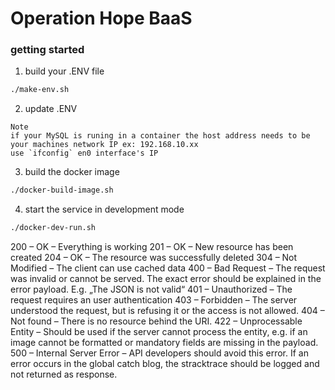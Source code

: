 # Operation Hope BaaS

### getting started ###

1. build your .ENV file
```sh
./make-env.sh
```
2. update .ENV
```Note
Note
if your MySQL is runing in a container the host address needs to be your machines network IP ex: 192.168.10.xx
use `ifconfig` en0 interface's IP
```

3. build the docker image
```sh
./docker-build-image.sh
```

4. start the service in development mode
```sh
./docker-dev-run.sh
```

200 – OK – Everything is working
201 – OK – New resource has been created
204 – OK – The resource was successfully deleted
304 – Not Modified – The client can use cached data
400 – Bad Request – The request was invalid or cannot be served. The exact error should be explained in the error payload. E.g. „The JSON is not valid“
401 – Unauthorized – The request requires an user authentication
403 – Forbidden – The server understood the request, but is refusing it or the access is not allowed.
404 – Not found – There is no resource behind the URI.
422 – Unprocessable Entity – Should be used if the server cannot process the entity, e.g. if an image cannot be formatted or mandatory fields are missing in the payload.
500 – Internal Server Error – API developers should avoid this error. If an error occurs in the global catch blog, the stracktrace should be logged and not returned as response.

